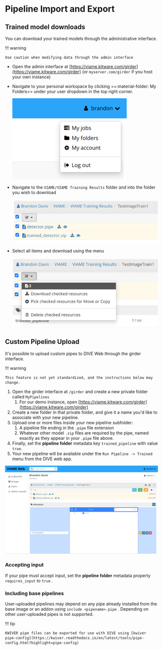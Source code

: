 # Pipeline Import and Export

## Trained model downloads

You can download your trained models through the administrative interface.

!!! warning

    Use caution when modifying data through the admin interface

* Open the admin interface at [https://viame.kitware.com/girder](https://viame.kitware.com/girder) (or `myserver.com/girder` if you host your own instance)
* Navigate to your personal workspace by clicking ==:material-folder: My Folders== under your user dropdown in the top right corner.

    ![My Folders](images/Girder/my_folders.png)

* Navigate to the `VIAME/VIAME Training Results` folder and into the folder you wish to download
    
    ![Select All](images/Girder/select_all.png)

* Select all items and download using the menu

    ![Download](images/Girder/download_selected.png)

## Custom Pipeline Upload

It's possible to upload custom pipes to DIVE Web through the girder interface.

!!! warning

    This feature is not yet standardized, and the instructions below may change.

1. Open the girder interface at `/girder` and create a new private folder called `MyPipelines`
    1. For our demo instance, open [https://viame.kitware.com/girder](https://viame.kitware.com/girder)
1. Create a new folder in that private folder, and give it a name you'd like to associate with your new pipeline.
1. Upload one or more files inside your new pipeline subfolder:
    1. A pipeline file ending in the `.pipe` file extension
    1. Whatever other model `.zip` files are required by the pipe, named exactly as they appear in your `.pipe` file above.
1. Finally, set the **pipeline folder** metadata key `trained_pipeline` with value `true`.
1. Your new pipeline will be available under the `Run Pipeline -> Trained` menu from the DIVE web app.

![Upload Pipeline](images/Misc/UploadPipeline.png)

### Accepting input

If your pipe must accept input, set the **pipeline folder** metadata property `requires_input` to `true` .

### Including base pipelines

User-uploaded pipelines may depend on any pipe already installed from the base image or an addon using `include <pipename>.pipe` . Depending on other user-uploaded pipes is not supported.

!!! tip

    KWIVER pipe files can be exported for use with DIVE using [kwiver pipe-config](https://kwiver.readthedocs.io/en/latest/tools/pipe-config.html?highlight=pipe-config)
